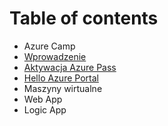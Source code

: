 # Table of contents

* Azure Camp
* [Wprowadzenie](wprowadzenie.md)
* [Aktywacja Azure Pass](aktywacja-azure-pass.md)
* [Hello Azure Portal](hello-azure-portal.md)
* Maszyny wirtualne
* Web App
* Logic App

